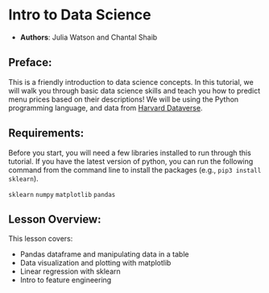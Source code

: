 # Intro to Data Science

 - **Authors**: Julia Watson and Chantal Shaib 

## Preface: ##

This is a friendly introduction to data science concepts. In this tutorial, we will walk you through basic data science skills and teach you how to predict menu prices based on their descriptions! We will be using the Python programming language, and data from [Harvard Dataverse](https://dataverse.harvard.edu/dataset.xhtml?persistentId=doi:10.7910/DVN/QMLCPD).

## Requirements: ## 
Before you start, you will need a few libraries installed to run through this tutorial. If you have the latest version of python, you can run the following command from the command line to install the packages (e.g., `pip3 install sklearn`). 

  `sklearn`
  `numpy`
  `matplotlib`
  `pandas`

## Lesson Overview: ##

This lesson covers:

* Pandas dataframe and manipulating data in a table 
* Data visualization and plotting with matplotlib
* Linear regression with sklearn
* Intro to feature engineering

